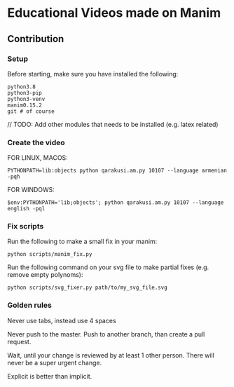 # Educational Videos made on Manim

## Contribution

### Setup

Before starting, make sure you have installed the following:
```
python3.8
python3-pip
python3-venv
manim0.15.2
git # of course
```

// TODO: Add other modules that needs to be installed (e.g. latex related)

### Create the video

FOR LINUX, MACOS: 
```
PYTHONPATH=lib:objects python qarakusi.am.py 10107 --language armenian -pqh
```

FOR WINDOWS: 
```
$env:PYTHONPATH='lib;objects'; python qarakusi.am.py 10107 --language english -pql
```

### Fix scripts

Run the following to make a small fix in your manim:
```
python scripts/manim_fix.py
```

Run the following command on your svg file to make partial fixes (e.g. remove empty polynoms):
```
python scripts/svg_fixer.py path/to/my_svg_file.svg
```

### Golden rules

Never use tabs, instead use 4 spaces

Never push to the master. Push to another branch, than create a pull request.

Wait, until your change is reviewed by at least 1 other person. There will never be a super urgent change.

Explicit is better than implicit.
